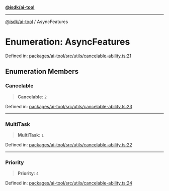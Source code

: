 [**@isdk/ai-tool**](../README.md)

***

[@isdk/ai-tool](../globals.md) / AsyncFeatures

# Enumeration: AsyncFeatures

Defined in: [packages/ai-tool/src/utils/cancelable-ability.ts:21](https://github.com/isdk/ai-tool.js/blob/6a89194ac34437a1bc58f7ec590cd22976939ca6/src/utils/cancelable-ability.ts#L21)

## Enumeration Members

### Cancelable

> **Cancelable**: `2`

Defined in: [packages/ai-tool/src/utils/cancelable-ability.ts:23](https://github.com/isdk/ai-tool.js/blob/6a89194ac34437a1bc58f7ec590cd22976939ca6/src/utils/cancelable-ability.ts#L23)

***

### MultiTask

> **MultiTask**: `1`

Defined in: [packages/ai-tool/src/utils/cancelable-ability.ts:22](https://github.com/isdk/ai-tool.js/blob/6a89194ac34437a1bc58f7ec590cd22976939ca6/src/utils/cancelable-ability.ts#L22)

***

### Priority

> **Priority**: `4`

Defined in: [packages/ai-tool/src/utils/cancelable-ability.ts:24](https://github.com/isdk/ai-tool.js/blob/6a89194ac34437a1bc58f7ec590cd22976939ca6/src/utils/cancelable-ability.ts#L24)
